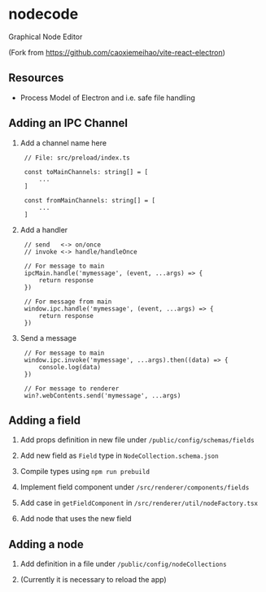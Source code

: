 # nodecode
Graphical Node Editor


(Fork from https://github.com/caoxiemeihao/vite-react-electron)

## Resources

- Process Model of Electron and i.e. safe file handling

## Adding an IPC Channel

1. Add a channel name here

		// File: src/preload/index.ts

		const toMainChannels: string[] = [
			...
		]

		const fromMainChannels: string[] = [
			...
		]

2. Add a handler

		// send   <-> on/once
		// invoke <-> handle/handleOnce

		// For message to main
		ipcMain.handle('mymessage', (event, ...args) => {
			return response
		})

		// For message from main
		window.ipc.handle('mymessage', (event, ...args) => {
			return response
		})

3. Send a message

		// For message to main
		window.ipc.invoke('mymessage', ...args).then((data) => {
			console.log(data)
		})

		// For message to renderer
    	win?.webContents.send('mymessage', ...args)


## Adding a field

1. Add props definition in new file under `/public/config/schemas/fields`

2. Add new field as `Field` type in `NodeCollection.schema.json`

3. Compile types using `npm run prebuild`

4. Implement field component under `/src/renderer/components/fields`

5. Add case in `getFieldComponent` in `/src/renderer/util/nodeFactory.tsx`

6. Add node that uses the new field

## Adding a node

1. Add definition in a file under `/public/config/nodeCollections`

2. (Currently it is necessary to reload the app)